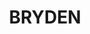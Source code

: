 ---
lastmod: '2025-04-06T06:05:21+00:00'
latitude: -27.256065
layout: suburb
longitude: 152.482636
postcode: '4312'
state: QLD
title: BRYDEN
url: /qld/bryden/
---
